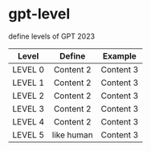 # gpt-level
define levels of GPT 2023


| Level | Define | Example |
| :------: | :------: | :------: |
| LEVEL 0 | Content 2 | Content 3 |
| LEVEL 1 | Content 2 | Content 3 |
| LEVEL 2 | Content 2 | Content 3 |
| LEVEL 3 | Content 2 | Content 3 |
| LEVEL 4 | Content 2 | Content 3 |
| LEVEL 5 | like human | Content 3 |
